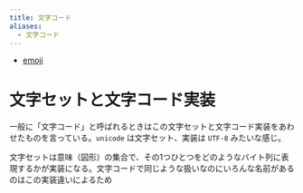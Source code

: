```yaml
---
title: 文字コード
aliases:
  - 文字コード
---
```


- [emoji](emoji/index.md)



文字セットと文字コード実装
================================================================================
一般に「文字コード」と呼ばれるときはこの文字セットと文字コード実装をあわせたものを言っている。`unicode` は文字セット、実装は `UTF-8` みたいな感じ。

文字セットは意味（図形）の集合で、その1つひとつをどのようなバイト列に表現するかが実装になる。文字コードで同じような扱いなのにいろんな名前があるのはこの実装違いによるため
